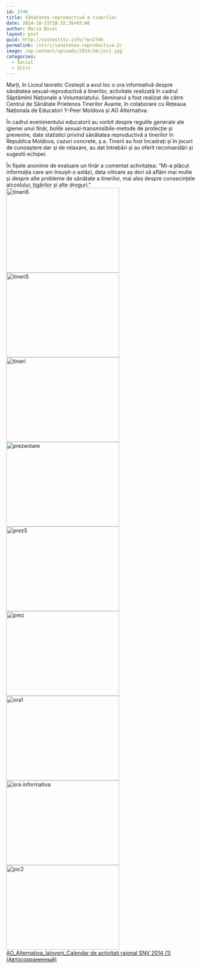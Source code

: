 ```yaml
---
id: 2746
title: Sănătatea reproductivă a tinerilor
date: 2014-10-21T18:32:38+03:00
author: Maria Bivol
layout: post
guid: http://costestitv.info/?p=2746
permalink: /stiri/sanatatea-reproductiva-2/
image: /wp-content/uploads/2014/10/joc2.jpg
categories:
  - Social
  - Știri
---
```

Marți, în Liceul teoretic Costești a avut loc o ora informativă despre sănătatea sexual-reproductivă a tinerilor, activitate realizată în cadrul Săptămînii Naționale a Voluntariatului. Seminarul a fost realizat de către Centrul de Sănătate Prietenos Tinerilor Avante, în colaborare cu Rețeaua Naționala de Educatori Y-Peer Moldova și AO Alternativa.<!--more-->

În cadrul evenimentului educatorii au vorbit despre regulile generale ale igienei unui tînăr, bolile sexual-transmisibile-metode de protecție și prevenire, date statistici privind sănătatea reproductivă a tinerilor în Republica Moldova, cazuri concrete, ș.a. Tinerii au fost încadrați și în jocuri de cunoaștere dar și de relaxare, au dat întrebări și au oferit recomandări și sugestii echipei.

În fișele anonime de evaluare un tînăr a comentat activitatea: ”Mi-a plăcut informația care am însușit-o astăzi, data viitoare aș dori să aflăm mai multe și despre alte probleme de sănătate a tinerilor, mai ales despre consecințele alcoolului, țigărilor și alte droguri.”[<img class="alignnone size-medium wp-image-2742" src="/wp-content/uploads/2014/10/tineri6-300x225.jpg" alt="tineri6" width="300" height="225" srcset="http://costestitv.ddev.local/wp-content/uploads/2014/10/tineri6-300x225.jpg 300w, http://costestitv.ddev.local/wp-content/uploads/2014/10/tineri6-45x35.jpg 45w, http://costestitv.ddev.local/wp-content/uploads/2014/10/tineri6.jpg 1024w" sizes="(max-width: 300px) 100vw, 300px" />](/wp-content/uploads/2014/10/tineri6.jpg) [<img class="alignnone size-medium wp-image-2741" src="/wp-content/uploads/2014/10/tineri5-300x225.jpg" alt="tineri5" width="300" height="225" srcset="http://costestitv.ddev.local/wp-content/uploads/2014/10/tineri5-300x225.jpg 300w, http://costestitv.ddev.local/wp-content/uploads/2014/10/tineri5-45x35.jpg 45w, http://costestitv.ddev.local/wp-content/uploads/2014/10/tineri5.jpg 1024w" sizes="(max-width: 300px) 100vw, 300px" />](/wp-content/uploads/2014/10/tineri5.jpg) [<img class="alignnone size-medium wp-image-2740" src="/wp-content/uploads/2014/10/tineri-300x225.jpg" alt="tineri" width="300" height="225" srcset="http://costestitv.ddev.local/wp-content/uploads/2014/10/tineri-300x225.jpg 300w, http://costestitv.ddev.local/wp-content/uploads/2014/10/tineri-45x35.jpg 45w, http://costestitv.ddev.local/wp-content/uploads/2014/10/tineri.jpg 1024w" sizes="(max-width: 300px) 100vw, 300px" />](/wp-content/uploads/2014/10/tineri.jpg) [<img class="alignnone size-medium wp-image-2739" src="/wp-content/uploads/2014/10/prezentare-300x225.jpg" alt="prezentare" width="300" height="225" srcset="http://costestitv.ddev.local/wp-content/uploads/2014/10/prezentare-300x225.jpg 300w, http://costestitv.ddev.local/wp-content/uploads/2014/10/prezentare-45x35.jpg 45w, http://costestitv.ddev.local/wp-content/uploads/2014/10/prezentare.jpg 1024w" sizes="(max-width: 300px) 100vw, 300px" />](/wp-content/uploads/2014/10/prezentare.jpg) [<img class="alignnone size-medium wp-image-2738" src="/wp-content/uploads/2014/10/prez5-300x225.jpg" alt="prez5" width="300" height="225" srcset="http://costestitv.ddev.local/wp-content/uploads/2014/10/prez5-300x225.jpg 300w, http://costestitv.ddev.local/wp-content/uploads/2014/10/prez5-45x35.jpg 45w, http://costestitv.ddev.local/wp-content/uploads/2014/10/prez5.jpg 1024w" sizes="(max-width: 300px) 100vw, 300px" />](/wp-content/uploads/2014/10/prez5.jpg) [<img class="alignnone size-medium wp-image-2737" src="/wp-content/uploads/2014/10/prez-300x225.jpg" alt="prez" width="300" height="225" srcset="http://costestitv.ddev.local/wp-content/uploads/2014/10/prez-300x225.jpg 300w, http://costestitv.ddev.local/wp-content/uploads/2014/10/prez-45x35.jpg 45w, http://costestitv.ddev.local/wp-content/uploads/2014/10/prez.jpg 1024w" sizes="(max-width: 300px) 100vw, 300px" />](/wp-content/uploads/2014/10/prez.jpg) [<img class="alignnone size-medium wp-image-2736" src="/wp-content/uploads/2014/10/ora1-300x225.jpg" alt="ora1" width="300" height="225" srcset="http://costestitv.ddev.local/wp-content/uploads/2014/10/ora1-300x225.jpg 300w, http://costestitv.ddev.local/wp-content/uploads/2014/10/ora1-45x35.jpg 45w, http://costestitv.ddev.local/wp-content/uploads/2014/10/ora1.jpg 1024w" sizes="(max-width: 300px) 100vw, 300px" />](/wp-content/uploads/2014/10/ora1.jpg) [<img class="alignnone size-medium wp-image-2735" src="/wp-content/uploads/2014/10/ora-informativa-300x225.jpg" alt="ora informativa" width="300" height="225" srcset="http://costestitv.ddev.local/wp-content/uploads/2014/10/ora-informativa-300x225.jpg 300w, http://costestitv.ddev.local/wp-content/uploads/2014/10/ora-informativa-45x35.jpg 45w, http://costestitv.ddev.local/wp-content/uploads/2014/10/ora-informativa.jpg 1024w" sizes="(max-width: 300px) 100vw, 300px" />](/wp-content/uploads/2014/10/ora-informativa.jpg) [<img class="alignnone size-medium wp-image-2733" src="/wp-content/uploads/2014/10/joc2-300x225.jpg" alt="joc2" width="300" height="225" srcset="http://costestitv.ddev.local/wp-content/uploads/2014/10/joc2-300x225.jpg 300w, http://costestitv.ddev.local/wp-content/uploads/2014/10/joc2-45x35.jpg 45w, http://costestitv.ddev.local/wp-content/uploads/2014/10/joc2.jpg 1024w" sizes="(max-width: 300px) 100vw, 300px" />](/wp-content/uploads/2014/10/joc2.jpg) [AO\_Alternativa\_Ialoveni_Calendar de activitati raional SNV 2014 (1) (Автосохраненный)](/wp-content/uploads/2014/10/AO_Alternativa_Ialoveni_Calendar-de-activitati-raional-SNV-2014-1-Автосохраненный.docx)